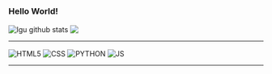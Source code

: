 ### Hello World!

<img align="center" src="https://github-readme-stats-igorpaula7.vercel.app/api?username=alexfrs199&show_icons=true&include_all_commits=true&theme=dracula&hide_border=true" alt="Igu github stats" />
<img align="center" src="https://github-readme-stats-igorpaula7.vercel.app/api/top-langs/?username=alexfrs199&layout=compact&theme=dracula&hide_border=true" />

<hr>

<div style="display:inline_block">
  <img align="center" alt="HTML5" src="https://img.shields.io/badge/HTML5-E34F26?style=for-the-badge&logo=html5&logoColor=white">
  <img align="center" alt="CSS" src="https://img.shields.io/badge/CSS3-1572B6?style=for-the-badge&logo=css3&logoColor=white">
  <img align="center" alt="PYTHON" src="https://img.shields.io/badge/Python-14354C?style=for-the-badge&logo=python&logoColor=white">
  <img align="center" alt="JS" src="https://img.shields.io/badge/JavaScript-F7DF1E?style=for-the-badge&logo=javascript&logoColor=black">
</div>

<hr>
